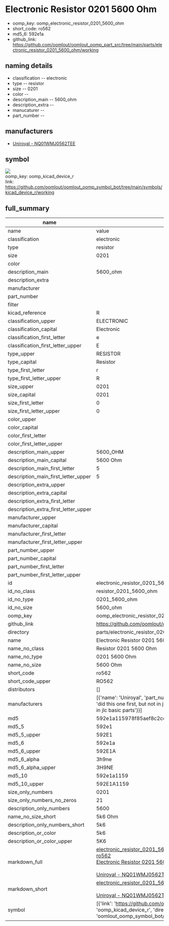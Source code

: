 # Electronic Resistor 0201 5600 Ohm

  
* oomp_key: oomp_electronic_resistor_0201_5600_ohm 
* short_code: ro562
* md5_6: 592e1a  
* github_link: https://github.com/oomlout/oomlout_oomp_part_src/tree/main/parts/electronic_resistor_0201_5600_ohm/working  
## naming details
* classification -- electronic
* type -- resistor
* size -- 0201
* color -- 
* description_main -- 5600_ohm
* description_extra -- 
* manucaturer -- 
* part_number -- 


## manufacturers
* [Uniroyal - NQ01WMJ0562TEE]()  

## symbol

![](symbol/{index}}/working/working_600.png)  
oomp_key: oomp_kicad_device_r  
link: https://github.com/oomlout/oomlout_oomp_symbol_bot/tree/main/symbols/kicad_device_r/working  


## full_summary
| name | value | 
| --- | --- | 
| name | value | 
| classification | electronic | 
| type | resistor | 
| size | 0201 | 
| color |  | 
| description_main | 5600_ohm | 
| description_extra |  | 
| manufacturer |  | 
| part_number |  | 
| filter |  | 
| kicad_reference | R | 
| classification_upper | ELECTRONIC | 
| classification_capital | Electronic | 
| classification_first_letter | e | 
| classification_first_letter_upper | E | 
| type_upper | RESISTOR | 
| type_capital | Resistor | 
| type_first_letter | r | 
| type_first_letter_upper | R | 
| size_upper | 0201 | 
| size_capital | 0201 | 
| size_first_letter | 0 | 
| size_first_letter_upper | 0 | 
| color_upper |  | 
| color_capital |  | 
| color_first_letter |  | 
| color_first_letter_upper |  | 
| description_main_upper | 5600_OHM | 
| description_main_capital | 5600 Ohm | 
| description_main_first_letter | 5 | 
| description_main_first_letter_upper | 5 | 
| description_extra_upper |  | 
| description_extra_capital |  | 
| description_extra_first_letter |  | 
| description_extra_first_letter_upper |  | 
| manufacturer_upper |  | 
| manufacturer_capital |  | 
| manufacturer_first_letter |  | 
| manufacturer_first_letter_upper |  | 
| part_number_upper |  | 
| part_number_capital |  | 
| part_number_first_letter |  | 
| part_number_first_letter_upper |  | 
| id | electronic_resistor_0201_5600_ohm | 
| id_no_class | resistor_0201_5600_ohm | 
| id_no_type | 0201_5600_ohm | 
| id_no_size | 5600_ohm | 
| oomp_key | oomp_electronic_resistor_0201_5600_ohm | 
| github_link | https://github.com/oomlout/oomlout_oomp_part_src/tree/main/parts/electronic_resistor_0201_5600_ohm/working | 
| directory | parts/electronic_resistor_0201_5600_ohm | 
| name | Electronic Resistor 0201 5600 Ohm | 
| name_no_class | Resistor 0201 5600 Ohm | 
| name_no_type | 0201 5600 Ohm | 
| name_no_size | 5600 Ohm | 
| short_code | ro562 | 
| short_code_upper | RO562 | 
| distributors | [] | 
| manufacturers | [{'name': 'Uniroyal', 'part_number': 'NQ01WMJ0562TEE', 'link': '', 'id': 'manufacturer_uniroyal', 'note': {'reason': 'did this one first, but not in jlc pcb basic parts and 1 percent are and they are the same price', 'reason_short': 'not in jlc basic parts'}}] | 
| md5 | 592e1a115978f85aef8c2ccc9afa0d8f | 
| md5_5 | 592e1 | 
| md5_5_upper | 592E1 | 
| md5_6 | 592e1a | 
| md5_6_upper | 592E1A | 
| md5_6_alpha | 3h9ne | 
| md5_6_alpha_upper | 3H9NE | 
| md5_10 | 592e1a1159 | 
| md5_10_upper | 592E1A1159 | 
| size_only_numbers | 0201 | 
| size_only_numbers_no_zeros | 21 | 
| description_only_numbers | 5600 | 
| name_no_size_short | 5k6 Ohm | 
| description_only_numbers_short | 5k6 | 
| description_or_color | 5k6 | 
| description_or_color_upper | 5K6 | 
| markdown_full | [electronic_resistor_0201_5600_ohm](https://github.com/oomlout/oomlout_oomp_part_src/tree/main/parts/electronic_resistor_0201_5600_ohm/working)<br>[ro562](https://github.com/oomlout/oomlout_oomp_part_src/tree/main/parts/electronic_resistor_0201_5600_ohm/working)<br>[Electronic Resistor 0201 5600 Ohm](https://github.com/oomlout/oomlout_oomp_part_src/tree/main/parts/electronic_resistor_0201_5600_ohm/working)<br><br>[Uniroyal - NQ01WMJ0562TEE- not in jlc basic parts]() [(L)  ](https://www.lcsc.com/search?q=NQ01WMJ0562TEE)[(D)  ](https://www.digikey.com/en/products?keywords=NQ01WMJ0562TEE)[(M)  ](https://www.mouser.com/Search/Refine?Keyword=NQ01WMJ0562TEE)[(N)  ](https://www.newark.com/search?st=NQ01WMJ0562TEE)[(SZ)  ](https://so.szlcsc.com/global.html?k=NQ01WMJ0562TEE)<br> | 
| markdown_short | [electronic_resistor_0201_5600_ohm](https://github.com/oomlout/oomlout_oomp_part_src/tree/main/parts/electronic_resistor_0201_5600_ohm/working)<br><br>[Uniroyal - NQ01WMJ0562TEE- not in jlc basic parts]() | 
| symbol | [{'link': 'https://github.com/oomlout/oomlout_oomp_symbol_bot/tree/main/symbols/kicad_device_r', 'oomp_key': 'oomp_kicad_device_r', 'directory': 'oomlout_oomp_symbol_bot/symbols/kicad_device_r//working/working.kicad_sym', 'index': 0}] | 
